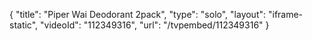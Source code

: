 {
    "title": "Piper Wai Deodorant 2pack",
    "type": "solo",
    "layout": "iframe-static",
    "videoId": "112349316",
    "url": "\/tvpembed\/112349316"
}